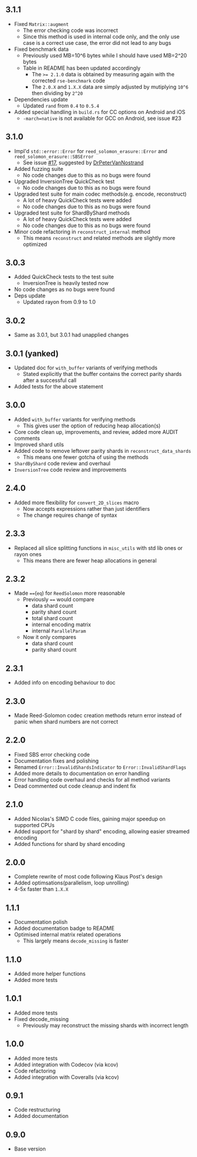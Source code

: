 ## 3.1.1
- Fixed `Matrix::augment`
  - The error checking code was incorrect
  - Since this method is used in internal code only, and the only use case is a correct use case, the error did not lead to any bugs
- Fixed benchmark data
  - Previously used MB=10^6 bytes while I should have used MB=2^20 bytes
  - Table in README has been updated accordingly
    - The `>= 2.1.0` data is obtained by measuring again with the corrected `rse-benchmark` code
    - The `2.0.X` and `1.X.X` data are simply adjusted by mutiplying `10^6` then dividing by `2^20`
- Dependencies update
  - Updated `rand` from `0.4` to `0.5.4`
- Added special handling in `build.rs` for CC options on Android and iOS
  - `-march=native` is not available for GCC on Android, see issue #23

## 3.1.0
- Impl'd `std::error::Error` for `reed_solomon_erasure::Error` and `reed_solomon_erasure::SBSError`
  - See issue [#17](https://github.com/darrenldl/reed-solomon-erasure/issues/17), suggested by [DrPeterVanNostrand](https://github.com/DrPeterVanNostrand)
- Added fuzzing suite
  - No code changes due to this as no bugs were found
- Upgraded InversionTree QuickCheck test
  - No code changes due to this as no bugs were found
- Upgraded test suite for main codec methods(e.g. encode, reconstruct)
  - A lot of heavy QuickCheck tests were added
  - No code changes due to this as no bugs were found
- Upgraded test suite for ShardByShard methods
  - A lot of heavy QuickCheck tests were added
  - No code changes due to this as no bugs were found
- Minor code refactoring in `reconstruct_internal` method
  - This means `reconstruct` and related methods are slightly more optimized

## 3.0.3
- Added QuickCheck tests to the test suite
  - InversionTree is heavily tested now
- No code changes as no bugs were found
- Deps update
  - Updated rayon from 0.9 to 1.0

## 3.0.2
- Same as 3.0.1, but 3.0.1 had unapplied changes

## 3.0.1 (yanked)
- Updated doc for `with_buffer` variants of verifying methods
  - Stated explicitly that the buffer contains the correct parity shards after a successful call
- Added tests for the above statement

## 3.0.0
- Added `with_buffer` variants for verifying methods
  - This gives user the option of reducing heap allocation(s)
- Core code clean up, improvements, and review, added more AUDIT comments
- Improved shard utils
- Added code to remove leftover parity shards in `reconstruct_data_shards`
  - This means one fewer gotcha of using the methods
- `ShardByShard` code review and overhaul
- `InversionTree` code review and improvements

## 2.4.0
- Added more flexibility for `convert_2D_slices` macro
  - Now accepts expressions rather than just identifiers
  - The change requires change of syntax

## 2.3.3
- Replaced all slice splitting functions in `misc_utils` with std lib ones or rayon ones
  - This means there are fewer heap allocations in general

## 2.3.2
- Made `==`(`eq`) for `ReedSolomon` more reasonable
  - Previously `==` would compare
    - data shard count
    - parity shard count
    - total shard count
    - internal encoding matrix
    - internal `ParallelParam`
  - Now it only compares
    - data shard count
    - parity shard count

## 2.3.1
- Added info on encoding behaviour to doc

## 2.3.0
- Made Reed-Solomon codec creation methods return error instead of panic when shard numbers are not correct

## 2.2.0
- Fixed SBS error checking code
- Documentation fixes and polishing
- Renamed `Error::InvalidShardsIndicator` to `Error::InvalidShardFlags`
- Added more details to documentation on error handling
- Error handling code overhaul and checks for all method variants
- Dead commented out code cleanup and indent fix

## 2.1.0
- Added Nicolas's SIMD C code files, gaining major speedup on supported CPUs
- Added support for "shard by shard" encoding, allowing easier streamed encoding
- Added functions for shard by shard encoding

## 2.0.0
- Complete rewrite of most code following Klaus Post's design
- Added optimsations(parallelism, loop unrolling)
- 4-5x faster than `1.X.X`

## 1.1.1
- Documentation polish
- Added documentation badge to README
- Optimised internal matrix related operations
  - This largely means `decode_missing` is faster

## 1.1.0
- Added more helper functions
- Added more tests

## 1.0.1
- Added more tests
- Fixed decode_missing
  - Previously may reconstruct the missing shards with incorrect length

## 1.0.0
- Added more tests
- Added integration with Codecov (via kcov)
- Code refactoring
- Added integration with Coveralls (via kcov)

## 0.9.1
- Code restructuring
- Added documentation

## 0.9.0
- Base version
